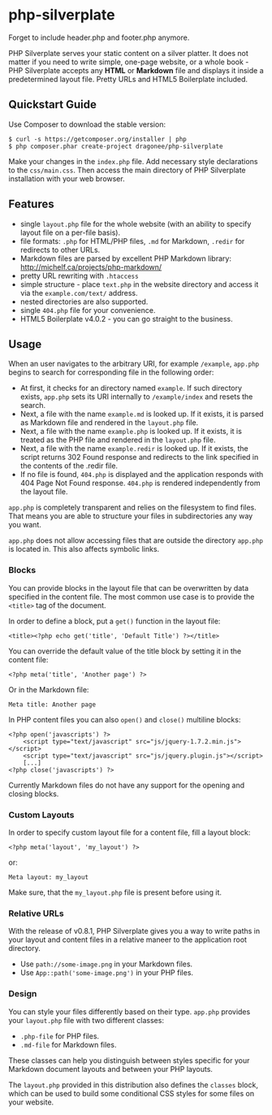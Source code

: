 php-silverplate
===============

Forget to include header.php and footer.php anymore.

PHP Silverplate serves your static content on a silver platter. It does
not matter if you need to write simple, one-page website, or a whole book - PHP
Silverplate accepts any **HTML** or **Markdown** file and displays it
inside a predetermined layout file. Pretty URLs and HTML5 Boilerplate
included.

## Quickstart Guide

Use Composer to download the stable version:

    $ curl -s https://getcomposer.org/installer | php
    $ php composer.phar create-project dragonee/php-silverplate

Make your changes in the `index.php` file. Add necessary style
declarations to the `css/main.css`. Then access the main directory of PHP Silverplate 
installation with your web browser.

## Features

- single `layout.php` file for the whole website (with an ability to
specify layout file on a per-file basis).
- file formats: `.php` for HTML/PHP files, `.md` for Markdown, `.redir` for
redirects to other URLs.
- Markdown files are parsed by excellent PHP Markdown library:
http://michelf.ca/projects/php-markdown/
- pretty URL rewriting with `.htaccess`
- simple structure - place `text.php` in the website directory and access 
it via the `example.com/text/` address.
- nested directories are also supported.
- single `404.php` file for your convenience.
- HTML5 Boilerplate v4.0.2 - you can go straight to the business.

## Usage

When an user navigates to the arbitrary URI, for example `/example`,
`app.php` begins to search for corresponding file in the following order:

- At first, it checks for an directory named `example`. If such directory
exists, `app.php` sets its URI internally to `/example/index` and resets the
search.
- Next, a file with the name `example.md` is looked up. If it exists, it
is parsed as Markdown file and rendered in the `layout.php` file.
- Next, a file with the name `example.php` is looked up. If it exists, it
is treated as the PHP file and rendered in the `layout.php` file.
- Next, a file with the name `example.redir` is looked up. If it exists,
the script returns 302 Found response and redirects to the link
specified in the contents of the .redir file.
- If no file is found, `404.php` is displayed and the application responds
with 404 Page Not Found response. `404.php` is rendered independently
from the layout file.

`app.php` is completely transparent and relies on the filesystem to find
files. That means you are able to structure your files in subdirectories
any way you want.

`app.php` does not allow accessing files that  are outside the directory
`app.php` is located in. This also affects symbolic links.

### Blocks

You can provide blocks in the layout file that can be overwritten by
data specified in the content file. The most common use case is to
provide the `<title>` tag of the document.

In order to define a block, put a `get()` function in the layout file:

    <title><?php echo get('title', 'Default Title') ?></title>

You can override the default value of the title block by setting it in
the content file:

    <?php meta('title', 'Another page') ?>

Or in the Markdown file:

    Meta title: Another page

In PHP content files you can also `open()` and `close()` multiline blocks:

    <?php open('javascripts') ?>
        <script type="text/javascript" src="js/jquery-1.7.2.min.js"></script>
        <script type="text/javascript" src="js/jquery.plugin.js"></script>
        [...]
    <?php close('javascripts') ?>

Currently Markdown files do not have any support for the opening and
closing blocks.

### Custom Layouts

In order to specify custom layout file for a content file, fill a layout
block:

    <?php meta('layout', 'my_layout') ?>

or:

    Meta layout: my_layout

Make sure, that the `my_layout.php` file is present before using it.

### Relative URLs

With the release of v0.8.1, PHP Silverplate gives you a way to write
paths in your layout and content files in a relative maneer to the
application root directory.

- Use `path://some-image.png` in your Markdown files.
- Use `App::path('some-image.png')` in your PHP files.

### Design

You can style your files differently based on their type. `app.php`
provides your `layout.php` file with two different classes:

- `.php-file` for PHP files.
- `.md-file` for Markdown files.

These classes can help you distinguish between styles specific for your
Markdown document layouts and between your PHP layouts.

The `layout.php` provided in this distribution also defines the `classes` 
block, which can be used to build some conditional CSS styles for some
files on your website.

<!-- vim: set tw=72: -->
